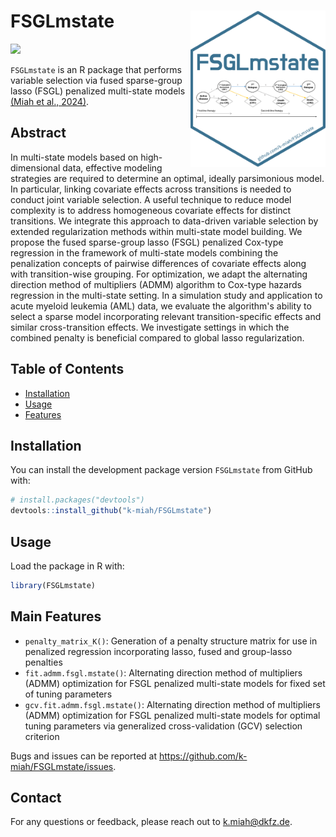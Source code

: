 # FSGLmstate <img src="https://raw.githubusercontent.com/k-miah/FSGLmstate/main/FSGLmstate.png" alt="Package Logo" align="right" height="250" />
[![](https://img.shields.io/badge/doi-10.48550/arXiv.2411.17394-yellow.svg)](https://doi.org/10.48550/arXiv.2411.17394)

`FSGLmstate` is an R package that performs variable selection via fused sparse-group lasso (FSGL) penalized multi-state models [(Miah et al., 2024)](https://doi.org/10.48550/arXiv.2411.17394).

## Abstract

In multi-state models based on high-dimensional data, effective modeling strategies are required to determine an optimal, ideally parsimonious model. 
In particular, linking covariate effects across transitions is needed to conduct joint variable selection. A useful technique to reduce model complexity is to address homogeneous covariate effects for distinct transitions. We integrate this approach to data-driven variable selection by extended regularization methods within multi-state model building. We propose the fused sparse-group lasso (FSGL) penalized Cox-type regression in the framework of multi-state models combining the penalization concepts of pairwise differences of covariate effects along with transition-wise grouping. For optimization, we adapt the alternating direction method of multipliers (ADMM) algorithm to Cox-type hazards regression in the multi-state setting. In a simulation study and application to acute myeloid leukemia (AML) data, we evaluate the algorithm's ability to select a sparse model incorporating relevant transition-specific effects and similar cross-transition effects. We investigate settings in which the combined penalty is beneficial compared to global lasso regularization.

## Table of Contents

- [Installation](#installation)
- [Usage](#usage)
- [Features](#features)

## Installation

You can install the development package version `FSGLmstate` from GitHub with:

```R
# install.packages("devtools")
devtools::install_github("k-miah/FSGLmstate")
```

## Usage

Load the package in R with:

```R
library(FSGLmstate)
```

## Main Features

- `penalty_matrix_K()`: Generation of a penalty structure matrix for use in penalized regression incorporating lasso, fused and group-lasso penalties
- `fit.admm.fsgl.mstate()`: Alternating direction method of multipliers (ADMM) optimization for FSGL penalized multi-state models for fixed set of tuning parameters
- `gcv.fit.admm.fsgl.mstate()`: Alternating direction method of multipliers (ADMM) optimization for FSGL penalized multi-state models for optimal tuning parameters via generalized cross-validation (GCV) selection criterion

Bugs and issues can be reported at https://github.com/k-miah/FSGLmstate/issues.

## Contact

For any questions or feedback, please reach out to [k.miah@dkfz.de](mailto:k.miah@dkfz.de).


